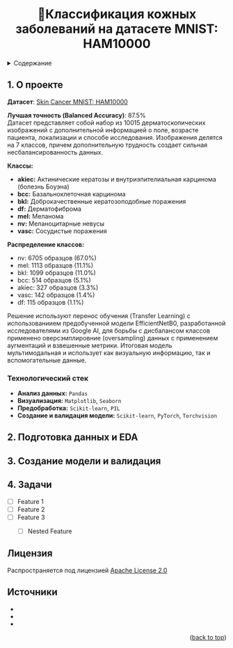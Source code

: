 <h1 align="center">🔬Классификация кожных заболеваний на датасете MNIST: HAM10000</h1>

<details>
  <summary>Содержание</summary>
  <ol>
    <li>
      <a href="#О проекте">О проекте</a>
      <ul>
        <li><a href="#Технологический стек">Технологический стек</a></li>
      </ul>
    </li>
    <li><a href="#Подготовка данных и EDA">Предобработка данных и EDA</a></li>
    <li><a href="#Создание модели и валидация">Создание модели и валидация</a></li>
    <li><a href="#Задачи">Задачи</a></li>
    <li><a href="#Лицензия">Лицензия</a></li>
    <li><a href="#Источники">Источники</a></li>
  </ol>
</details>

## 1. О проекте

**Датасет**: [Skin Cancer MNIST: HAM10000](https://www.kaggle.com/datasets/kmader/skin-cancer-mnist-ham10000/data)  

**Лучшая точность (Balanced Accuracy)**: 87.5%  
Датасет представляет собой набор из 10015 дерматоскопических изображений с дополнительной информацией о поле, возрасте пациента, локализации и способе исследования. Изображения делятся на 7 классов, причем дополнительную трудность создает сильная несбалансированность данных.

**Классы:**
- **akiec:** Актинические кератозы и внутриэпителиальная карцинома (болезнь Боуэна)
- **bcc:** Базальноклеточная карцинома
- **bkl:** Доброкачественные кератозоподобные поражения
- **df:** Дерматофиброма
- **mel:** Меланома
- **nv:** Меланоцитарные невусы
- **vasc:** Сосудистые поражения

**Распределение классов:**
- nv: 6705 образцов (67.0%)
- mel: 1113 образцов (11.1%)
- bkl: 1099 образцов (11.0%)
- bcc: 514 образцов (5.1%)
- akiec: 327 образцов (3.3%)
- vasc: 142 образцов (1.4%)
- df: 115 образцов (1.1%)

Решение используют перенос обучения (Transfer Learning) с использованиием предобученной модели EfficientNetB0, разработанной исследователями из Google AI, для борьбы с дисбалансом классов применено оверсэмплировние (oversampling) данных с применением аугментаций и взвешенные метрики. Итоговая модель мультимодальная и использует как визуальную информацию, так и вспомогательные данные.


### Технологический стек

- **Анализ данных:** `Pandas`
- **Визуализация:** `Matplotlib`, `Seaborn`
- **Предобработка:** `Scikit-learn`, `PIL`
- **Создание и валидация модели:** `Scikit-learn`, `PyTorch`, `Torchvision`

## 2. Подготовка данных и EDA

## 3. Создание модели и валидация

## 4. Задачи

- [ ] Feature 1
- [ ] Feature 2
- [ ] Feature 3
    - [ ] Nested Feature



## Лицензия

Распространяется под лицензией [Apache License 2.0](https://www.apache.org/licenses/LICENSE-2.0)

## Источники

* []()
* []()
* []()

<p align="right">(<a href="#readme-top">back to top</a>)</p>
